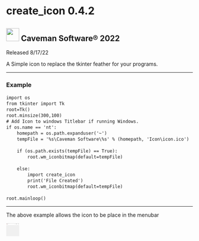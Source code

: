 # create_icon 0.4.2

## <img src="https://raw.githubusercontent.com/Caveman-Software/mygui/main/Icon.png" width="35" height="35">  Caveman Software® 2022

Released 8/17/22

A Simple icon to replace the tkinter feather for your programs.

----------

### Example

    import os
    from tkinter import Tk
    root=Tk()
    root.minsize(300,100)
    # Add Icon to windows Titlebar if running Windows.
    if os.name == 'nt':
        homepath = os.path.expanduser('~')
        tempFile = '%s\Caveman Software\%s' % (homepath, 'Icon\icon.ico')

        if (os.path.exists(tempFile) == True):
            root.wm_iconbitmap(default=tempFile)

        else:
            import create_icon
            print('File Created')
            root.wm_iconbitmap(default=tempFile)

    root.mainloop()

----------

The above example allows the icon to be place in the menubar

<img src="https://raw.githubusercontent.com/Caveman-Software/create_icon/main/Capture.png" width="35" height="35">
